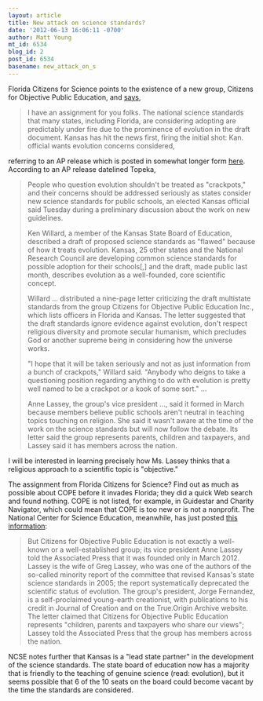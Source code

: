 ```yaml
---
layout: article
title: New attack on science standards?
date: '2012-06-13 16:06:11 -0700'
author: Matt Young
mt_id: 6534
blog_id: 2
post_id: 6534
basename: new_attack_on_s
---
```

Florida Citizens for Science points to the existence of a new group, Citizens for Objective Public Education, and [says](http://www.flascience.org/wp/?p=1588),

> I have an assignment for you folks. The national science standards that many states, including Florida, are considering adopting are predictably under fire due to the prominence of evolution in the draft document. Kansas has hit the news first, firing the initial shot: Kan. official wants evolution concerns considered, 

referring to an AP release which is posted in somewhat longer form [here](http://www.necn.com/06/12/12/Kan-official-wants-evolution-concerns-co/landing_scitech.html?&amp;apID=359658a86e8d463b97731cc35a3f5e52).  According to an AP release datelined Topeka,

> People who question evolution shouldn't be treated as "crackpots," and their concerns should be addressed seriously as states consider new science standards for public schools, an elected Kansas official said Tuesday during a preliminary discussion about the work on new guidelines.
> 
> Ken Willard, a member of the Kansas State Board of Education, described a draft of proposed science standards as "flawed" because of how it treats evolution. Kansas, 25 other states and the National Research Council are developing common science standards for possible adoption for their schools\[,\] and the draft, made public last month, describes evolution as a well-founded, core scientific concept.
> 
> Willard ... distributed a nine-page letter criticizing the draft multistate standards from the group Citizens for Objective Public Education Inc., which lists officers in Florida and Kansas. The letter suggested that the draft standards ignore evidence against evolution, don't respect religious diversity and promote secular humanism, which precludes God or another supreme being in considering how the universe works.
> 
> "I hope that it will be taken seriously and not as just information from a bunch of crackpots," Willard said. "Anybody who deigns to take a questioning position regarding anything to do with evolution is pretty well named to be a crackpot or a kook of some sort." ...
> 
> Anne Lassey, the group's vice president ..., said it formed in March because members believe public schools aren't neutral in teaching topics touching on religion. She said it wasn't aware at the time of the work on the science standards but will now follow the debate. Its letter said the group represents parents, children and taxpayers, and Lassey said it has members across the nation.

I will be interested in learning precisely how Ms. Lassey thinks that a religious approach to a scientific topic is "objective."

The assignment from Florida Citizens for Science? Find out as much as possible about COPE before it invades Florida; they did a quick Web search and found nothing. COPE is not listed, for example, in Guidestar and Charity Navigator, which could mean that COPE is too new or is not a nonprofit.  The National Center for Science Education, meanwhile, has just posted [this information](http://ncse.com/news/2012/06/update-from-kansas-007450):

> But Citizens for Objective Public Education is not exactly a well-known or a well-established group; its vice president Anne Lassey told the Associated Press that it was founded only in March 2012. Lassey is the wife of Greg Lassey, who was one of the authors of the so-called minority report of the committee that revised Kansas's state science standards in 2005; the report systematically deprecated the scientific status of evolution. The group's president, Jorge Fernandez, is a self-proclaimed young-earth creationist, with publications to his credit in Journal of Creation and on the True.Origin Archive website. The letter claimed that Citizens for Objective Public Education represents "children, parents and taxpayers who share our views"; Lassey told the Associated Press that the group has members across the nation.

NCSE notes further that Kansas is a "lead state partner" in the development of the science standards. The state board of education now has a majority that is friendly to the teaching of genuine science (read: evolution), but it seems possible that 6 of the 10 seats on the board could become vacant by the time the standards are considered.
